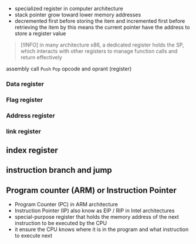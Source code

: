 - specialized register in computer architecture
- stack pointer grow toward lower memory addresses
- decremented first before storing the item and incremented first before retrieving the item by this means the current pointer have the address to store a register value

> [!INFO] in many architecture x86, a dedicated register holds the SP, which interacts with other registers to manage function calls and return effectively

assembly call `Push` `Pop` opcode and oprant (register)
### Data register
### Flag register
### Address register
### link register
## index register
## instruction branch and jump
## Program counter (ARM) or Instruction Pointer
- Program Counter (PC) in ARM architecture
- Instruction Pointer (IP) also know as EIP / RIP in Intel architectures
- special-purpose register that holds the memory address of the next instruction to be executed by the CPU
- it ensure the CPU knows where it is in the program and what instruction to execute next